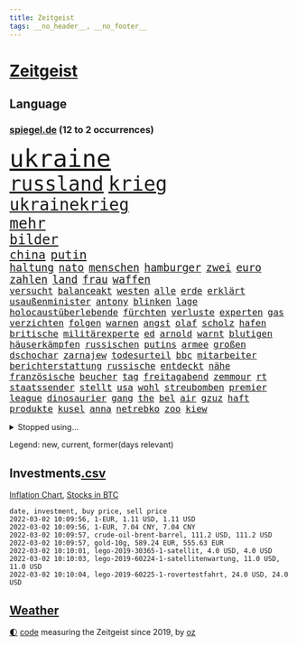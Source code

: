 ```yaml
---
title: Zeitgeist
tags: __no_header__, __no_footer__
---
```


# [Zeitgeist](https://oliz.io/zeitgeist/)

## Language

<h3><a href="https://www.spiegel.de" target="_blank">spiegel.de</a> (12 to 2 occurrences)</h3>
<p style="font-family:monospace">
<span style="font-size:32pt"><a href="news_links.html#ukraine" class="current">ukraine</a></span>
<br>
<span style="font-size:26pt"><a href="news_links.html#russland" class="current">russland</a></span>
<span style="font-size:26pt"><a href="news_links.html#krieg" class="current">krieg</a></span>
<br>
<span style="font-size:22pt"><a href="news_links.html#ukrainekrieg" class="new">ukrainekrieg</a></span>
<br>
<span style="font-size:20pt"><a href="news_links.html#mehr" class="current">mehr</a></span>
<br>
<span style="font-size:18pt"><a href="news_links.html#bilder" class="current">bilder</a></span>
<br>
<span style="font-size:16pt"><a href="news_links.html#china" class="current">china</a></span>
<span style="font-size:16pt"><a href="news_links.html#putin" class="current">putin</a></span>
<br>
<span style="font-size:14pt"><a href="news_links.html#haltung" class="current">haltung</a></span>
<span style="font-size:14pt"><a href="news_links.html#nato" class="current">nato</a></span>
<span style="font-size:14pt"><a href="news_links.html#menschen" class="current">menschen</a></span>
<span style="font-size:14pt"><a href="news_links.html#hamburger" class="current">hamburger</a></span>
<span style="font-size:14pt"><a href="news_links.html#zwei" class="current">zwei</a></span>
<span style="font-size:14pt"><a href="news_links.html#euro" class="current">euro</a></span>
<span style="font-size:14pt"><a href="news_links.html#zahlen" class="current">zahlen</a></span>
<span style="font-size:14pt"><a href="news_links.html#land" class="current">land</a></span>
<span style="font-size:14pt"><a href="news_links.html#frau" class="current">frau</a></span>
<span style="font-size:14pt"><a href="news_links.html#waffen" class="current">waffen</a></span>
<br>
<span style="font-size:12pt"><a href="news_links.html#versucht" class="current">versucht</a></span>
<span style="font-size:12pt"><a href="news_links.html#balanceakt" class="current">balanceakt</a></span>
<span style="font-size:12pt"><a href="news_links.html#westen" class="current">westen</a></span>
<span style="font-size:12pt"><a href="news_links.html#alle" class="current">alle</a></span>
<span style="font-size:12pt"><a href="news_links.html#erde" class="current">erde</a></span>
<span style="font-size:12pt"><a href="news_links.html#erklärt" class="current">erklärt</a></span>
<span style="font-size:12pt"><a href="news_links.html#usaußenminister" class="current">usaußenminister</a></span>
<span style="font-size:12pt"><a href="news_links.html#antony" class="current">antony</a></span>
<span style="font-size:12pt"><a href="news_links.html#blinken" class="current">blinken</a></span>
<span style="font-size:12pt"><a href="news_links.html#lage" class="current">lage</a></span>
<span style="font-size:12pt"><a href="news_links.html#holocaustüberlebende" class="current">holocaustüberlebende</a></span>
<span style="font-size:12pt"><a href="news_links.html#fürchten" class="current">fürchten</a></span>
<span style="font-size:12pt"><a href="news_links.html#verluste" class="current">verluste</a></span>
<span style="font-size:12pt"><a href="news_links.html#experten" class="current">experten</a></span>
<span style="font-size:12pt"><a href="news_links.html#gas" class="current">gas</a></span>
<span style="font-size:12pt"><a href="news_links.html#verzichten" class="current">verzichten</a></span>
<span style="font-size:12pt"><a href="news_links.html#folgen" class="current">folgen</a></span>
<span style="font-size:12pt"><a href="news_links.html#warnen" class="current">warnen</a></span>
<span style="font-size:12pt"><a href="news_links.html#angst" class="current">angst</a></span>
<span style="font-size:12pt"><a href="news_links.html#olaf" class="current">olaf</a></span>
<span style="font-size:12pt"><a href="news_links.html#scholz" class="current">scholz</a></span>
<span style="font-size:12pt"><a href="news_links.html#hafen" class="current">hafen</a></span>
<span style="font-size:12pt"><a href="news_links.html#britische" class="current">britische</a></span>
<span style="font-size:12pt"><a href="news_links.html#militärexperte" class="new">militärexperte</a></span>
<span style="font-size:12pt"><a href="news_links.html#ed" class="new">ed</a></span>
<span style="font-size:12pt"><a href="news_links.html#arnold" class="current">arnold</a></span>
<span style="font-size:12pt"><a href="news_links.html#warnt" class="current">warnt</a></span>
<span style="font-size:12pt"><a href="news_links.html#blutigen" class="new">blutigen</a></span>
<span style="font-size:12pt"><a href="news_links.html#häuserkämpfen" class="new">häuserkämpfen</a></span>
<span style="font-size:12pt"><a href="news_links.html#russischen" class="current">russischen</a></span>
<span style="font-size:12pt"><a href="news_links.html#putins" class="current">putins</a></span>
<span style="font-size:12pt"><a href="news_links.html#armee" class="current">armee</a></span>
<span style="font-size:12pt"><a href="news_links.html#großen" class="current">großen</a></span>
<span style="font-size:12pt"><a href="news_links.html#dschochar" class="new">dschochar</a></span>
<span style="font-size:12pt"><a href="news_links.html#zarnajew" class="new">zarnajew</a></span>
<span style="font-size:12pt"><a href="news_links.html#todesurteil" class="new">todesurteil</a></span>
<span style="font-size:12pt"><a href="news_links.html#bbc" class="current">bbc</a></span>
<span style="font-size:12pt"><a href="news_links.html#mitarbeiter" class="current">mitarbeiter</a></span>
<span style="font-size:12pt"><a href="news_links.html#berichterstattung" class="current">berichterstattung</a></span>
<span style="font-size:12pt"><a href="news_links.html#russische" class="current">russische</a></span>
<span style="font-size:12pt"><a href="news_links.html#entdeckt" class="current">entdeckt</a></span>
<span style="font-size:12pt"><a href="news_links.html#nähe" class="current">nähe</a></span>
<span style="font-size:12pt"><a href="news_links.html#französische" class="current">französische</a></span>
<span style="font-size:12pt"><a href="news_links.html#beucher" class="new">beucher</a></span>
<span style="font-size:12pt"><a href="news_links.html#tag" class="current">tag</a></span>
<span style="font-size:12pt"><a href="news_links.html#freitagabend" class="current">freitagabend</a></span>
<span style="font-size:12pt"><a href="news_links.html#zemmour" class="current">zemmour</a></span>
<span style="font-size:12pt"><a href="news_links.html#rt" class="current">rt</a></span>
<span style="font-size:12pt"><a href="news_links.html#staatssender" class="new">staatssender</a></span>
<span style="font-size:12pt"><a href="news_links.html#stellt" class="current">stellt</a></span>
<span style="font-size:12pt"><a href="news_links.html#usa" class="current">usa</a></span>
<span style="font-size:12pt"><a href="news_links.html#wohl" class="current">wohl</a></span>
<span style="font-size:12pt"><a href="news_links.html#streubomben" class="new">streubomben</a></span>
<span style="font-size:12pt"><a href="news_links.html#premier" class="current">premier</a></span>
<span style="font-size:12pt"><a href="news_links.html#league" class="current">league</a></span>
<span style="font-size:12pt"><a href="news_links.html#dinosaurier" class="current">dinosaurier</a></span>
<span style="font-size:12pt"><a href="news_links.html#gang" class="current">gang</a></span>
<span style="font-size:12pt"><a href="news_links.html#the" class="current">the</a></span>
<span style="font-size:12pt"><a href="news_links.html#bel" class="new">bel</a></span>
<span style="font-size:12pt"><a href="news_links.html#air" class="current">air</a></span>
<span style="font-size:12pt"><a href="news_links.html#gzuz" class="current">gzuz</a></span>
<span style="font-size:12pt"><a href="news_links.html#haft" class="current">haft</a></span>
<span style="font-size:12pt"><a href="news_links.html#produkte" class="current">produkte</a></span>
<span style="font-size:12pt"><a href="news_links.html#kusel" class="current">kusel</a></span>
<span style="font-size:12pt"><a href="news_links.html#anna" class="current">anna</a></span>
<span style="font-size:12pt"><a href="news_links.html#netrebko" class="new">netrebko</a></span>
<span style="font-size:12pt"><a href="news_links.html#zoo" class="current">zoo</a></span>
<span style="font-size:12pt"><a href="news_links.html#kiew" class="current">kiew</a></span>
</p>
<details>
<summary>Stopped using...</summary>
<p class="former" style="font-size:12pt">
alarm(498) boot(498) euphorie(498) geboten(498) ikone(498) israelischen(498) regel(498) vergeblich(498) fdpchef(497) giffey(497) harry(497) italiens(497) putsch(497) seitdem(497) umfeld(497) aufgeben(496) erstaunlich(496) flaschen(496) geschäft(496) julia(496) juventus(496) krankenhäusern(496) parteitag(496) usbehörden(496) verweigert(496) 110(495) bewerber(495) inter(495) kaufen(495) laden(495) maß(495) regime(495) schlechten(495) verschaffen(495) entschuldigen(494) erfahren(494) frühjahr(494) partys(494) protestiert(494) schwangere(494) theater(494) usbundesstaat(494) vergewaltigt(494) wünschen(494) florida(493) halle(493) meghan(493) spätestens(493) verweigern(493) übergeben(493) 79(492) a2(492) benjamin(492) energiewende(492) entkommen(492) ermöglichen(492) gegangen(492) irland(492) islamistischen(492) kandidat(492) kandidatin(492) laschet(492) respekt(492) stürmer(492) tourismus(492) unternehmer(492) untersuchungen(492) van(492) verschieben(492) verschärfen(492) beeinflussen(491) boeing(491) chinesischer(491) geholfen(491) islamischen(491) machten(491) orbán(491) toni(491) vorliegt(491) informieren(490) leitung(490) schnelltests(490) studierende(490) torjäger(490) trumps(490) vorstellung(490) armenien(489) ausprobiert(489) coronalockdown(489) ehemann(489) einwohner(489) halbfinale(489) instagram(489) konzernchef(489) standort(489) zahlung(489) behinderung(488) diskriminierung(488) gebrochen(488) gedreht(488) haftstrafe(488) ifoindex(488) juni(488) jüngeren(488) kontrollieren(488) pferd(488) schließlich(488) träumen(488) umstrittenes(488) unerwartet(488) ungewöhnlich(488) walter(488) zeichnet(488) anschließend(487) breit(487) desaster(487) gehandelt(487) möglichst(487) reiste(487) scheidende(487) schlagzeilen(487) technik(487) wurzeln(487) zinsen(487) anbieter(486) außen(486) einzug(486) gelang(486) gelegenheit(486) halben(486) hunde(486) vorjahr(486) weber(486) 1945(485) belgien(485) bestes(485) debattiert(485) größer(485) homosexuelle(485) milde(485) märchen(485) sports(485) fragt(484) fußballer(484) glücklich(484) hans(484) kreis(484) kunst(484) leitet(484) regierungspartei(484) rekordmeister(484) roten(484) schwierigkeiten(484) tatverdächtigen(484) usschauspielerin(484) anja(483) fakten(483) kontakte(483) verstößt(483) bürgermeisterin(482) eurecht(482) journalistin(482) länderchefs(482) meister(482) offizielle(482) online(482) starker(482) verlauf(482) verspielt(482) zuständige(482) anthony(481) antisemitismus(481) einreise(481) europäischer(481) freilassung(481) leichte(481) veranstalter(481) bekämpft(480) design(480) frische(480) satz(480) 61(479) haftstrafen(479) verschwand(479) wies(479) computer(478) dich(478) dicht(478) globale(478) nase(478) rivale(478) schönsten(478) zuversichtlich(478) 54(477) clemens(477) geschäftsführer(477) love(477) migration(477) visier(477) zogen(477) brutal(476) jemen(476) kevin(476) querdenker(476) unterliegt(476) vorsprung(476) 2030(475) 900(475) bezahlen(475) gesundheitsministerium(475) nachgewiesen(475) rollt(475) luca(474) ökonomen(474) arabische(473) bundesgesundheitsminister(473) einheitliche(473) nachfrage(473) option(473) prognosen(473) sportlich(473) einschränkungen(472) telefon(472) auflagen(471) verschärfte(471) äußerte(471) green(470) schockiert(470) sergio(469) teilnahme(469) umgeht(469) bürgerinnen(468) kandidieren(468) premierministers(468) präsidentenwahl(468) saintgermain(468) trauert(468) eigenes(467) hinten(467) spaltet(467) defensive(466) legende(465) aufgaben(464) niederländischen(464) raab(464) whatsapp(464) generalbundesanwalt(463) impfstoffe(463) ausrüstung(462) gefällt(462) informiert(462) rentner(462) unzufrieden(462) intelligenz(461) istanbul(461) favorit(460) kanaren(460) verträge(460) ähnliche(460) retter(459) spahns(459) niedrig(458) 36(456) bundesnetzagentur(456) abgeschlossen(455) apples(455) benötigte(455) palmer(455) kindheit(453) teilt(453) afrikas(452) guatemala(452) schulz(452) trauma(452) präsidentschaft(451) beendete(447) gewannen(445) zulassung(444) spionage(442) 56(441) syrischen(440) startup(439) aktive(438) verursachte(435) csupolitiker(430) schutzsuchende(426) brachten(424) entfernen(423) lidl(423) motivation(408) auslieferung(406) heidelberg(406) sms(406) berichtete(404) festgesetzt(403) polizeiruf(399) umbau(399) räumte(390) tübinger(388) zwingend(379) pokal(375) vereinbarung(375) erleichtert(374) ungemütlich(374) gelöscht(372) lehrerin(372) bundesweiten(368) staatsschutz(368) behindern(367) el(367) expräsidenten(365) rüdiger(364) kandidiert(363) vulkan(363) belästigt(359) westberlin(346) worüber(343) übung(342) angefahren(338) russe(337) konzerte(335) steuerhinterziehung(335) inzidenzen(334) portugals(331) redaktion(331) untermauert(330) doppelte(326) marihuana(326) zusammengebrochen(326) bälle(325) asyl(311) gelitten(304) kellner(304) tierpark(303) 250(300) kubicki(298) eile(296) nötigen(292) bka(286) eskalierte(285) durchsuchung(280) neudelhi(279) notwendigen(279) potsdamer(277) besonderes(275) unfälle(274) richteten(273) schwule(271) kreise(266) 800(264) einsätze(261) kugel(260) deutschkolumne(259) einwanderer(258) flugverkehr(257) peinlich(256) lago(254) maggiore(254) drohende(250) aachen(247) argument(247) aktionäre(245) transfers(245) 220(244) berge(244) stein(242) mangelware(241) tarife(241) umfang(241) entwickelte(240) forscherinnen(239) hunderttausenden(239) kw(239) delta(238) mythos(238) staatspräsidenten(238) vormittag(238) alzheimer(237) naftali(237) parkplatz(237) unterbinden(237) geheimer(236) aggressiver(234) traditionelle(234) dänen(233) historischem(230) kreative(230) liebt(230) lucas(229) kümmern(228) denis(227) dauerhafte(226) kurzzeitig(226) azubis(225) beeindruckende(225) befassen(223) coup(223) verharmlost(223) auslaufen(222) uganda(221) vierter(221) 9(220) boote(220) geliebt(219) bekennt(218) verliebt(218) aufsteiger(217) emirate(217) australischen(216) chefs(216) festgehalten(216) spezies(214) vermeintlicher(213) abgeordneter(212) assange(212) nevada(212) waldbrand(212) wikileaksgründer(212) bay(211) gestalten(211) 1994(208) kyrgios(204) sorgten(203) leserinnen(202) lebten(200) menschenrechtsaktivisten(200) militärpräsenz(199) aufenthalt(198) füße(196) nrwministerpräsident(196) starspieler(196) anschluss(195) drastischer(194) fraktion(194) förderprogramm(194) kapitolsturm(194) vertretung(194) kuriose(193) zerschlagen(193) palma(192) slam(192) amoklauf(191) japanische(190) rückendeckung(188) bewahrt(187) expertin(187) paulo(187) qualifiziert(187) são(187) verbinden(187) fußgänger(185) götze(185) meterhohe(185) moritz(184) eindeutigen(183) ausmaße(182) grand(182) mitchell(182) coronagipfel(181) coronapause(180) verheiratet(178) langweilig(177) musks(177) schwul(177) anhängern(176) nouripour(174) omid(174) fluggäste(171) uwe(171) polizeiwache(170) wendepunkt(170) favoritin(168) geleistet(168) heiße(168) machtübernahme(168) steil(165) coronaprämie(164) überfahrt(164) 2025(162) musikerin(162) niedergang(161) uskonzern(160) abholzung(159) bestätigte(159) agiert(158) hingerichtet(157) award(155) pfizer(154) tabellenführung(154) böse(153) gelobt(152) ahmaud(151) arbery(151) minderheiten(151) natürlichen(151) späte(151) entführer(150) friedlich(150) zuwachs(150) auszug(149) beigetragen(148) parteiausschlussverfahren(148) schädliche(148) weihnachten(148) ausmacht(147) fernzüge(147) autoritäre(146) brady(144) geburtstagsfeier(144) hoffmann(144) pflegeheimen(143) spdvorsitzende(143) weitergeben(143) überraschte(143) digitales(142) pharmakonzern(142) arten(141) ausgeschaltet(141) coronademo(141) salvador(141) daniil(140) epic(140) games(140) medwedew(140) umgesetzt(140) werten(140) beförderung(139) eingefangen(139) jusos(138) feminismus(137) deckeln(136) friedens(136) himmlischen(136) unionsanhänger(136) xavier(136) anzubieten(135) costa(135) harren(135) bewaffneter(134) gaskrise(134) psychologie(134) rentnerinnen(134) spitzenspiel(134) geltenden(132) beeinflusst(131) tatverdächtigem(131) kleinsten(130) mischen(130) usjustiz(130) verdoppeln(130) vorsitz(130) inhaftierte(129) knüpfen(129) sozialer(129) station(129) belangt(128) vulkanausbruch(128) adam(127) bettina(127) spezielle(127) fassaden(126) johannesburg(126) modeste(126) ruhestand(125) arbeitslosen(124) floss(124) vulkans(124) zurückgezogen(124) gehofft(123) geltendes(123) grünenspitze(123) ifogeschäftsklima(123) knappheit(123) bahnen(121) fachkräfte(121) fernverkehr(121) erregte(120) kosteten(120) wenigstens(120) cduvorsitzenden(118) comingout(118) kalkül(118) lindern(118) vernichtend(118) shanghai(117) taiwans(117) empfehlen(116) erschossenen(116) künstlicher(116) panama(116) parteichefs(116) bewerten(115) ema(115) lockerung(115) messenger(115) nachziehen(115) politisches(115) tshirts(115) eidinger(114) fernzügen(114) doppelspitze(112) dschungel(112) heidenreich(112) aufgelöst(111) kameraden(111) lieferdienst(111) popstars(111) automarkt(110) zusammenstöße(110) afdpolitiker(109) spielzeug(109) staatlich(109) häftlinge(108) rückweg(108) gefährt(107) twitterte(107) 8(106) intensivmediziner(106) schallenberg(106) schick(106) ureinwohner(106) medienkonzern(105) rugby(105) australian(104) magic(104) ops(104) oscarpreisträger(104) rigorose(104) siegerin(104) südostasien(104) ungewöhnliche(104) öffnungen(104) enthüllungsplattform(103) hinrichtung(103) dhabi(102) materialien(102) raumfahrtunternehmen(102) sofortiger(102) zunahme(102) videokonferenz(101) innere(100) technologie(100) zeitschrift(100) zimmermann(100) aneinandergeraten(99) case(99) fahndet(99) hitlergruß(98) zufällig(98) zugesetzt(98) übergang(98) aufregende(97) bukele(97) gasknappheit(97) matteo(97) perfektem(97) hinrichtungen(96) anweisungen(95) stromausfall(95) tötungen(95) auschwitz(94) kriegsgefahr(94) maskenaffäre(94) nationalgarde(94) rising(94) schärferes(94) tickt(94) versinken(93) boostern(92) fußballs(92) giftspritze(92) nominierte(92) chip(91) deniz(91) geduldig(91) immobilienbesitzer(91) seelenlose(91) yücel(91) zögerlich(91) arbeitskampf(90) mehrheitlich(90) merck(90) reine(90) spacexrakete(90) stadtteil(90) archäologe(89) auffrischungsimpfungen(89) blauen(89) falle(89) fortan(89) frisst(89) gesundheitspolitiker(89) jogger(89) usmarkt(89) wikileaks(89) bestätigung(88) summen(88) borger(87) dušan(87) karla(87) todesstrafe(87) verkörpert(87) wüsts(87) ausverkauft(86) bryant(86) bundeskriminalamt(86) gerne(86) gruppenvergewaltigung(86) kobe(86) kundgebung(86) modellen(86) prekär(86) schimpfwörter(86) staatshilfe(86) tennisspielerin(86) verzögerungen(86) ablehnung(85) falk(85) führungsduo(85) jugendorganisation(84) lausberg(84) lebenslang(84) riegeln(84) rudolf(84) votum(84) auswirkt(83) drogenbande(83) milliardenloch(83) sünder(83) auge(82) covorsitzende(82) französin(82) hausbesitzer(82) inge(82) pausenhof(82) staatsstreich(82) therapien(82) zwischenbilanz(82) bundländertreffen(81) spiegelkinderreporterinnen(81) sturmflutwarnung(81) zerocovidpolitik(81) immunschutz(80) nikola(80) organisiertes(80) total(80) 113(79) antritt(78) chinesin(78) installieren(78) packers(78) 175(77) ablehnen(77) coronadesaster(77) eingezeichnet(77) gelb(77) gespaltenen(77) kontrollierte(77) riskierte(77) verdoppelte(77) genting(76) gründet(76) kopfball(76) präsidentenamt(76) shampoo(76) wahlbetrugs(76) wissenschaftlern(76) beteiligte(75) bundesagentur(75) generalsekretärin(75) schläft(75) sohnes(75) umweltbilanz(75) unendliche(75) arbeitsministerium(74) coronakurs(74) eva(74) mitleid(74) rücker(74) dunkle(73) immunologin(73) isabella(73) luftfahrtunternehmen(73) pfoten(73) plädieren(73) 107(72) derzeitigen(72) dokureihe(72) pandemielage(72) 1980(71) brandbrief(71) coronahotspot(71) erbost(71) ischgl(71) lüften(71) parteivorsitzenden(71) sonnenuntergang(71) zertifikate(71) 122(70) begrenzung(70) erliegt(70) luftfilter(70) silvester(70) american(69) beliebten(69) einziger(69) getestete(69) irritationen(69) koma(69) peng(69) shuai(69) wolke(69) bugatti(68) unversöhnlich(68) weiterarbeiten(68) farcrebellen(67) kinderbetreuung(67) uspolitiker(67) intensivpfleger(66) letztlich(66) schwein(66) texte(66) ustennisstar(66) bloggerin(65) durchhalten(65) ereignisreichen(65) fpö(65) polizistenmorde(65) schädlicher(65) schütze(65) seifert(65) staatlicher(65) 94jährige(64) christina(64) lehrerinnen(64) onlineparteitag(64) riskanter(64) sank(64) schlussphase(64) strikte(64) wird's(64) anker(63) berechnet(63) kinderimpfungen(63) kommissar(63) mitgenommen(63) offenheit(63) rationieren(63) rihanna(63) sozialdemokratin(63) teuerung(63) 1978(62) beschwerte(62) neuschnee(62) ungefährlich(62) afdlandeschef(61) besiegen(61) popikone(61) sneaker(61) 80000(60) comicfiguren(60) deutschfranzösischer(60) felder(60) hausarbeit(60) immunabwehr(60) senior(60) vollzogen(60) wesentlichen(60) überprüfung(60) brisant(59) coronaerkrankten(59) draus(59) schwimmende(59) verkehrschaos(59) geschäftsjahr(58) männlichkeit(58) spitzenbeamtin(58) stadionkapazität(58) verehrt(58) videodreh(58) olympiageneralprobe(57) personalnot(57) abflachen(56) beten(56) coronaberatungen(56) dreistelligen(56) gregorowicz(56) millionenbetrag(56) thailändischen(56) abgehängt(55) funklöcher(55) mobilfunknetze(55) staatsfolter(55) impfgegnern(54) passende(54) schlüsselloch(54) tochterunternehmen(54) zeitweilig(54) gedenkt(53) geradezu(53) homann(53) melbourne(53) skiort(53) flugschüler(52) küche(52) kürzere(52) nachwuchspiloten(52) wintereinbruch(52) übergewicht(52) aprèsski(51) gespannt(51) nahles(51) nehammer(51) nutzerdaten(51) schneefällen(51) verbesserte(51) verharmlosen(51) aktiver(50) bemerkenswerte(50) denkwürdiges(50) dreizehn(50) produkten(50) student(50) fußballnationalspieler(49) hervorragend(49) karagiannidis(49) lotterie(49) rechteck(49) sunday(49) wiegen(49) ausnahmefällen(48) begeisterung(48) merklich(48) missbrauchsskandals(48) no(48) oscar(48) roch(48) showdown(48) zitiert(48) berger(47) bredouille(47) charlotte(47) dribbler(47) einfaches(47) haubitzen(47) jährliche(47) lockte(47) supercomputer(47) außerordentlich(46) disziplinarverfahren(46) einnehmen(46) kollidieren(46) nazideutschland(46) tafel(46) toryabgeordnete(46) asylpolitik(45) bafög(45) beat(45) diözese(45) dublin(45) fälschungen(45) kampfjet(45) renommierte(45) symbol(45) usaußenministeriums(45) verpflichtung(45) way(45) boosterkampagne(44) erinnerungsstücke(44) gewichten(44) paxlovid(44) teslas(44) val(44) vorzunehmen(44) ältester(44) euarzneimittelbehörde(43) fdpgesundheitspolitiker(43) führungspositionen(43) gewertet(43) schneefall(43) tennislegende(43) türmte(43) unfähig(43) auswanderer(42) festsaß(42) grandslamtitel(42) sicherheitsgarantien(42) südkoreanische(42) herzmuskelentzündung(41) polizeischutz(41) umsturz(41) ungleich(41) abwehrspieler(40) bescheren(40) coronaexpertenrat(40) expertenrat(40) inspirieren(40) kirchliche(40) kriterien(40) taube(40) tochtergesellschaft(40) tätern(40) wahlgang(40) zeitraum(40) blizzard(39) mildere(39) neujahr(39) panikmache(39) alleingelassen(38) allmählich(38) asien(38) joni(38) kohlenmonoxidvergiftung(38) lim(38) tiefsten(38) wärter(38) 1996(37) abgebrochene(37) reeves(37) schatzmeister(37) umweltschädlich(37) entkam(36) erfroren(36) inhalte(36) überfluss(36) 166(35) 1973(35) aufwendig(35) buccaneers(35) goggia(35) gründerin(35) jasmin(35) sofia(35) landsmann(34) sperrstunde(34) spätere(34) wild(34) 450(33) ansteckender(33) debütierte(33) dringende(33) kahn(33) krebs(33) netze(33) project(33) ausgangssperre(32) dürftig(32) krankheitsverläufe(32) machtlos(32) putschisten(32) seniorenheim(32) süditalien(32) vorzeitiger(32) überdenken(32) beschaffung(31) klassische(31) kursverluste(31) männlicher(31) abstürze(30) fußballtransfers(30) ian(30) messen(30) reisepass(30) account(29) aktivismus(29) sprüche(29) amtskollege(28) arbeitslose(28) belassen(28) flugzeugträger(28) geschehnissen(28) kämmerlein(28) lesern(28) transferticker(28) unternehmens(28) yoga(28) 2002(27) aufgeklärt(27) bautzen(27) dokument(27) lehrermangel(27) leo(27) kirgisistan(26) kunz(26) margarete(26) streits(26) transparente(26) verschwendung(26) industrieproduktion(25) spielern(25) steuerlich(25) psychologe(24) staatsoberhaupts(24) zeitreise(24) damalige(23) dilettanten(23) richtungsstreit(23) verweigerte(23) zusammenbricht(23) alizé(22) außenseiterin(22) cornet(22) dekret(22) gefahndet(22) gesundheitsamt(22) immunsystems(22) klagten(22) may(22) republikanerin(22) sponsoring(22) zulassen(22) angabe(21) entfernung(21) exekutiert(21) falschinformation(21) flugausfälle(21) freising(21) geboosterte(21) helgoland(21) huthirebellen(21) selbstfahrende(21) tapetenwechsel(21) geweckt(20) handwerk(20) kapituliert(20) metas(20) orange(20) schottischer(20) verdeckt(20) 44jährige(19) applechef(19) cook(19) kontroversen(19) ousmane(19) parteiführung(19) bestürzt(18) christin(18) erhöhter(18) okpara(18) ross(18) wählern(18) burnout(17) ceo(17) entwarf(17) gasde(17) grünwelt(17) stromio(17) varol(17) vergewaltiger(17) virusvarianten(17) vorübergehende(17) ömer(17) abzuwenden(16) barty(16) einmarschieren(16) handballem(16) unoresolutionen(16) vergleichsweise(16) abschiebehotel(15) altmaier(15) erschütternden(15) exverfassungsschutzchef(15) grünenanhänger(15) klingelt(15) netzdg(15) tourist(15) waldstück(15) befreiungsschlag(14) breivik(14) erschöpfung(14) führerscheine(14) gefährlichstes(14) geiselnahme(14) gerichtstermin(14) grandslamturnier(14) massenmörder(14) mittelalter(14) repariert(14) tagebaubetreiber(14) verwunderung(14) weigert(14) pekings(13) schulalltag(13) technologies(13) tübingen(13) hackerangriffe(12) kann's(12) laufe(12) standhaft(12) thermomix(12) transfermarkt(12) vorwerk(12) aubameyang(11) gruppenantrag(11) mitmischen(11) modrow(11) pierreemerick(11) pokalachtelfinale(11) rückruf(11) wuchs(11)
</p>
</details>
<p>Legend: <span class="new">new</span>, <span class="current">current</span>, <span class="former">former(days relevant)</span></p>

## Investments[.csv](investments.csv)

[Inflation Chart](https://inflationchart.com),
[Stocks in BTC](https://stonksinbtc.xyz/)

```
date, investment, buy price, sell price
2022-03-02 10:09:56, 1-EUR, 1.11 USD, 1.11 USD
2022-03-02 10:09:56, 1-EUR, 7.04 CNY, 7.04 CNY
2022-03-02 10:09:57, crude-oil-brent-barrel, 111.2 USD, 111.2 USD
2022-03-02 10:09:57, gold-10g, 589.24 EUR, 555.63 EUR
2022-03-02 10:10:01, lego-2019-30365-1-satellit, 4.0 USD, 4.0 USD
2022-03-02 10:10:03, lego-2019-60224-1-satellitenwartung, 11.0 USD, 11.0 USD
2022-03-02 10:10:04, lego-2019-60225-1-rovertestfahrt, 24.0 USD, 24.0 USD
```

## [Weather](weather.html)

<footer>
<a href="javascript:toggleTheme()" class="nav">🌓</a>
<a href="https://github.com/ooz/zeitgeist">code</a> measuring the Zeitgeist since 2019, by <a href="https://oliz.io">oz</a>
</footer>
